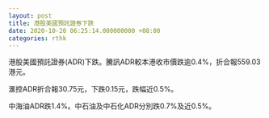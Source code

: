 ```yaml
---
layout: post
title: 港股美國預託證券下跌
date: 2020-10-20 06:25:14.000000000 +08:00
categories: rthk
---
```


港股美國預託證券(ADR)下跌。騰訊ADR較本港收市價跌逾0.4%，折合報559.03港元。

滙控ADR折合報30.75元，下跌0.15元，跌幅近0.5%。

中海油ADR跌1.4%。中石油及中石化ADR分別跌0.7%及近0.5%。
